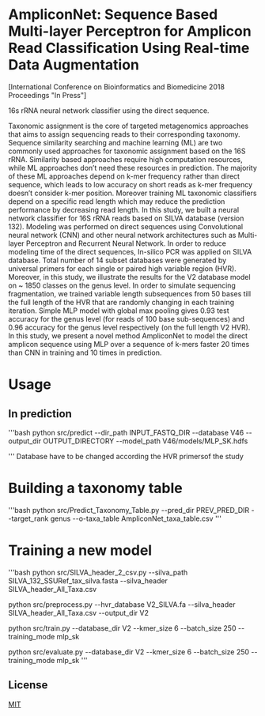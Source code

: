 # AmpliconNet: Sequence Based Multi-layer Perceptron for Amplicon Read Classification Using Real-time Data Augmentation 
[International Conference on Bioinformatics and Biomedicine 2018 Proceedings "In Press"]

16s rRNA neural network classifier using the direct sequence.

Taxonomic assignment is the core of targeted metagenomics approaches that aims to assign sequencing reads to
their corresponding taxonomy. Sequence similarity searching and machine learning (ML) are two commonly used approaches for
taxonomic assignment based on the 16S rRNA. Similarity based approaches require high computation resources, while ML
approaches don’t need these resources in prediction. The majority of these ML approaches depend on k-mer frequency rather than
direct sequence, which leads to low accuracy on short reads as k-mer frequency doesn’t consider k-mer position. Moreover training
ML taxonomic classifiers depend on a specific read length which may reduce the prediction performance by decreasing read length.
In this study, we built a neural network classifier for 16S rRNA reads based on SILVA database (version 132). Modeling was
performed on direct sequences using Convolutional neural network (CNN) and other neural network architectures such as Multi-layer
Perceptron and Recurrent Neural Network. In order to reduce modeling time of the direct sequences, In-silico PCR was applied
on SILVA database. Total number of 14 subset databases were generated by universal primers for each single or paired high
variable region (HVR). Moreover, in this study, we illustrate the results for the V2 database model on ~ 1850 classes on the genus
level. In order to simulate sequencing fragmentation, we trained variable length subsequences from 50 bases till the full length of
the HVR that are randomly changing in each training iteration.
Simple MLP model with global max pooling gives 0.93 test accuracy for the genus level (for reads of 100 base sub-sequences)
and 0.96 accuracy for the genus level respectively (on the full length V2 HVR). In this study, we present a novel method
AmpliconNet to model the direct amplicon sequence using MLP over a sequence of k-mers faster 20 times than CNN in training
and 10 times in prediction.

# Usage

## In prediction

'''bash
python src/predict --dir_path INPUT_FASTQ_DIR  --database V46 --output_dir OUTPUT_DIRECTORY --model_path V46/models/MLP_SK.hdfs

'''
Database have to be changed according the HVR primersof the study

# Building a taxonomy table

'''bash
python src/Predict_Taxonomy_Table.py --pred_dir PREV_PRED_DIR --target_rank genus --o-taxa_table AmpliconNet_taxa_table.csv
'''

# Training a new model

'''bash
python src/SILVA_header_2_csv.py --silva_path SILVA_132_SSURef_tax_silva.fasta  --silva_header SILVA_header_All_Taxa.csv

python src/preprocess.py --hvr_database V2_SILVA.fa --silva_header SILVA_header_All_Taxa.csv --output_dir V2

python src/train.py --database_dir V2 --kmer_size 6  --batch_size 250 --training_mode mlp_sk

python src/evaluate.py --database_dir V2 --kmer_size 6 --batch_size 250  --training_mode mlp_sk
'''

## License
[MIT](https://choosealicense.com/licenses/mit/)
